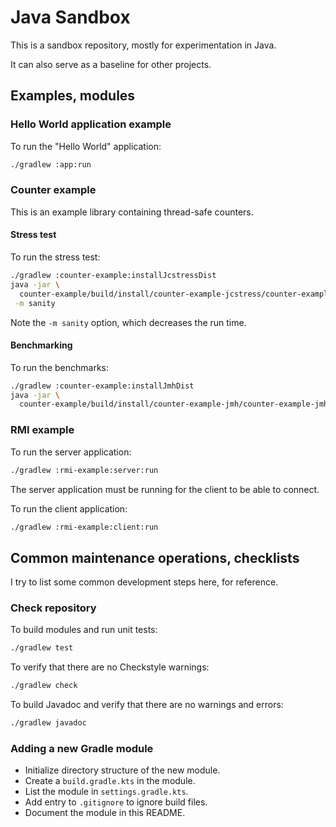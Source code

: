 # Java Sandbox

This is a sandbox repository, mostly for experimentation in Java.

It can also serve as a baseline for other projects.

## Examples, modules

### Hello World application example

To run the "Hello World" application:
```bash
./gradlew :app:run
```

### Counter example

This is an example library containing thread-safe counters.

#### Stress test

To run the stress test:

```bash
./gradlew :counter-example:installJcstressDist
java -jar \
  counter-example/build/install/counter-example-jcstress/counter-example-jcstress.jar \
 -m sanity
```

Note the `-m sanity` option, which decreases the run time.

#### Benchmarking

To run the benchmarks:

```bash
./gradlew :counter-example:installJmhDist
java -jar \
  counter-example/build/install/counter-example-jmh/counter-example-jmh.jar
```

### RMI example

To run the server application:
```bash
./gradlew :rmi-example:server:run
```

The server application must be running for the client to be able to connect.

To run the client application:
```bash
./gradlew :rmi-example:client:run
```

## Common maintenance operations, checklists

I try to list some common development steps here, for reference.

### Check repository

To build modules and run unit tests:
```bash
./gradlew test
```

To verify that there are no Checkstyle warnings:
```bash
./gradlew check
```

To build Javadoc and verify that there are no warnings and errors:
```bash
./gradlew javadoc
```

### Adding a new Gradle module

- Initialize directory structure of the new module.
- Create a `build.gradle.kts` in the module.
- List the module in `settings.gradle.kts`.
- Add entry to `.gitignore` to ignore build files.
- Document the module in this README.
